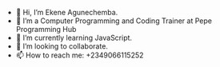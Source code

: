 - 👋 Hi, I’m Ekene Agunechemba.
- 👀 I’m a Computer Programming and Coding Trainer at Pepe Programming Hub
- 🌱 I’m currently learning JavaScript.
- 💞️ I’m looking to collaborate.
- 📫 How to reach me: +2349066115252

<!---
agunechemba/agunechemba is a ✨ special ✨ repository because its `README.md` (this file) appears on your GitHub profile.
You can click the Preview link to take a look at your changes.
--->
